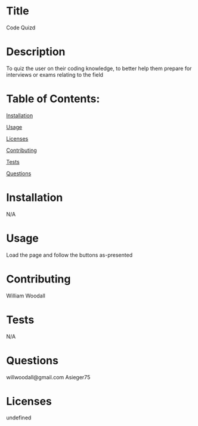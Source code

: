 <h1>Title</h1><p>Code Quizd</p><h1>Description</h1><p>To quiz the user on their coding knowledge, to better help them prepare for interviews or exams relating to the field</p><h1>Table of Contents:</h1><p><a href="#h_902144058131612368984008">Installation</a></p><p><a href="#h_789794063171612369087348">Usage</a></p><p><a href="#h_992274396251612369107550">Licenses</a></p><p><a href="#h_14487602321612369128728">Contributing</a></p><p><a href="#h_607443461381612369138493">Tests</a></p><p><a href="#h_371752051431612369147755">Questions</a></p><h1>Installation</h1><p>N/A</p><h1>Usage</h1><p>Load the page and follow the buttons as-presented</p><h1>Contributing</h1><p>William Woodall</p><h1>Tests</h1><p>N/A</p><h1>Questions</h1><p>willwoodall@gmail.com Asieger75</p><h1>Licenses</h1><p>undefined</p>
